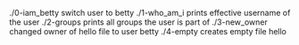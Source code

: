 ./0-iam_betty switch user to betty
./1-who_am_i prints effective username of the user
./2-groups prints all groups the user is part of
./3-new_owner changed owner of hello file to user betty
./4-empty creates empty file hello
